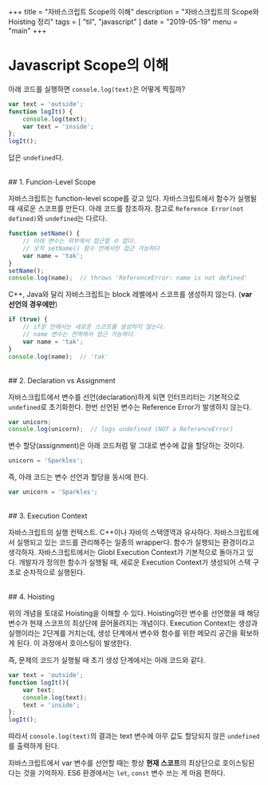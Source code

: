 +++
title = "자바스크립트 Scope의 이해"
description = "자바스크립트의 Scope와 Hoisting 정리"
tags = [
    "til",
    "javascript"
]
date = "2019-05-19"
menu = "main"
+++

# Javascript Scope의 이해

아래 코드를 실행하면 ```console.log(text)```은 어떻게 찍힐까?

```javascript
var text = 'outside';
function logIt() {
    console.log(text);
    var text = 'inside';
};
logIt();
```

답은 ```undefined```다.

<br />
## 1. Funcion-Level Scope

자바스크립트는 function-level scope를 갖고 있다. 자바스크립트에서 함수가 실행될 때 새로운 스코프를 만든다. 아래 코드를 참조하자. 참고로 ```Reference Error(not defined)```와 ```undefined```는 다르다.

```javascript
function setName() {
	// 아래 변수는 외부에서 접근할 수 없다.
	// 오직 setName() 함수 안에서만 접근 가능하다
	var name = 'tak';
}
setName();
console.log(name);  // throws 'ReferenceError: name is not defined'
```

C++, Java와 달리 자바스크립트는 block 레벨에서 스코프를 생성하지 않는다. (**var 선언의 경우에만**)

```javascript
if (true) {
    // if문 안에서는 새로운 스코프를 생성하지 않는다.
    // name 변수는 전역에서 접근 가능하다.
    var name = 'tak';
}
console.log(name);  // 'tak'
```

<br />
## 2. Declaration vs Assignment

자바스크립트에서 변수를 선언(declaration)하게 되면 인터프리터는 기본적으로 ```undefined```로 초기화한다. 한번 선언된 변수는 Reference Error가 발생하지 않는다.

```javascript
var unicorn;
console.log(unicorn);  // logs undefined (NOT a ReferenceError)
```

변수 할당(assignment)은 아래 코드처럼 말 그대로 변수에 값을 할당하는 것이다.

```javascript
unicorn = 'Sparkles';
```

즉, 아래 코드는 변수 선언과 할당을 동시에 한다.

```javascript
var unicorn = 'Sparkles';
```

<br />
## 3. Execution Context

자바스크립트의 실행 컨텍스트. C++이나 자바의 스택영역과 유사하다. 자바스크립트에서 실행되고 있는 코드를 관리해주는 일종의 wrapper다. 함수가 실행되는 환경이라고 생각하자.
자바스크립트에서는 Globl Execution Context가 기본적으로 돌아가고 있다. 개발자가 정의한 함수가 실행될 때, 새로운 Execution Context가 생성되어 스택 구조로 순차적으로 실행된다.

<br />
## 4. Hoisting

위의 개념을 토대로 Hoisting을 이해할 수 있다. Hoisting이란 변수를 선언했을 때 해당 변수가 현재 스코프의 최상단에 끌어올려지는 개념이다. Execution Context는 생성과 실행이라는 2단계를 거치는데, 생성 단계에서 변수와 함수를 위한 메모리 공간을 확보하게 된다. 이 과정에서 호이스팅이 발생한다.

즉, 문제의 코드가 실행될 때 초기 생성 단계에서는 아래 코드와 같다.

```javascript
var text = 'outside';
function logIt(){
    var text;
    console.log(text);
    text = 'inside';
};
logIt();
```

따라서 ```console.log(text)```의 결과는 text 변수에 아무 값도 할당되지 않은 ```undefined```를 출력하게 된다.

자바스크립트에서 var 변수를 선언할 때는 항상 **현재 스코프**의 최상단으로 호이스팅된다는 것을 기억하자. ES6 환경에서는 ```let```, ```const``` 변수 쓰는 게 마음 편하다.